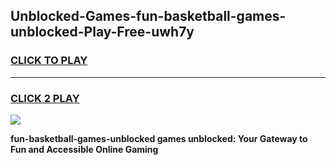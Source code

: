 
## Unblocked-Games-fun-basketball-games-unblocked-Play-Free-uwh7y
<h3>
<a href="https://premium76.site?title=fun-basketball-games-unblocked&ref=10A">CLICK TO PLAY</a></h3>
<hr>

<h3>
<a href="https://premium76.site?title=fun-basketball-games-unblocked&ref=10A">CLICK 2 PLAY</a>
  
</h3>

<a href="https://premium76.site?title=fun-basketball-games-unblocked&ref=10A"><img src="https://clearcache.store/games.png"></a>


**fun-basketball-games-unblocked games unblocked: Your Gateway to Fun and Accessible Online Gaming**
